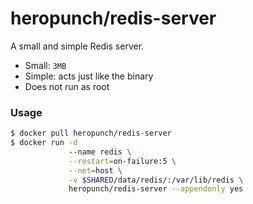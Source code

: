 heropunch/redis-server
======================

A small and simple Redis server.

- Small: `3MB`
- Simple: acts just like the binary
- Does not run as root


### Usage

```sh
$ docker pull heropunch/redis-server
$ docker run -d
             --name redis \
             --restart=on-failure:5 \
             --net=host \
             -v $SHARED/data/redis/:/var/lib/redis \
             heropunch/redis-server --appendonly yes
```
